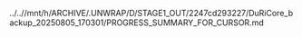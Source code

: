 ../..//mnt/h/ARCHIVE/.UNWRAP/D/STAGE1_OUT/2247cd293227/DuRiCore_backup_20250805_170301/PROGRESS_SUMMARY_FOR_CURSOR.md